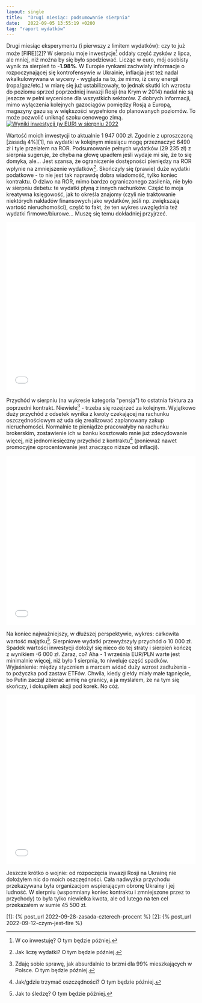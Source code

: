 ```yaml
---
layout: single
title:  "Drugi miesiąc: podsumowanie sierpnia"
date:   2022-09-05 13:55:19 +0200
tag: "raport wydatków"
---
```

Drugi miesiąc eksperymentu (i pierwszy z limitem wydatków): czy to już może [FIRE][2]? W sierpniu moje inwestycje[^8] oddały część zysków z lipca, ale mniej, niż można by się było spodziewać. Licząc w euro, mój osobisty wynik za sierpień to **-1.98%**. W Europie rynkami zachwiały informacje o rozpoczynającej się kontrofensywie w Ukrainie, inflacja jest też nadal wkalkulowywana w wyceny - wygląda na to, że mimo, iż ceny energii (ropa/gaz/etc.) w miarę się już ustabilizowały, to jednak skutki ich wzrostu do poziomu sprzed poprzedniej inwazji Rosji (na Krym w 2014) nadal nie są jeszcze w pełni wycenione dla wszystkich sektorów. Z dobrych informacji, mimo wyłączenia kolejnych gazociągów pomiędzy Rosją a Europą, magazyny gazu są w większości wypełnione do planowanych poziomów. To może pozwolić uniknąć szoku cenowego zimą.
[![Wyniki inwestycji (w EUR) w sierpniu 2022](/assets/2022-09-05/wyniki-inwestycji-sierpień-2022_s.png)](/assets/2022-09-05/wyniki-inwestycji-sierpień-2022.png)

Wartość moich inwestycji to aktualnie 1 947 000 zł. Zgodnie z uproszczoną [zasadą 4%][1], na wydatki w kolejnym miesiącu mogę przeznaczyć 6490 zł i tyle przelałem na ROR. Podsumowanie pełnych wydatków (29 235 zł) z sierpnia sugeruje, że chyba na głowę upadłem jeśli wydaje mi się, że to się domyka, ale... Jest szansa, że ograniczenie dostępności pieniędzy na ROR wpłynie na zmniejszenie wydatków[^3]. Skończyły się (prawie) duże wydatki podatkowe - to nie jest tak naprawdę dobra wiadomość, tylko koniec kontraktu. O dziwo na ROR, mimo bardzo ograniczonego zasilenia, nie było w sierpniu debetu: te wydatki płyną z innych rachunków. Część to moja kreatywna księgowość, jak to określa znajomy (czyli nie traktowanie niektórych nakładów finansowych jako wydatków, jeśli np. zwiększają wartość nieruchomości), część to fakt, że ten wykres uwzględnia też wydatki firmowe/biurowe... Muszę się temu dokładniej przyjrzeć.
<iframe markdown="0" title="Podsumowanie wydatków w sierpniu 2022" src="/assets/2022-09-05/wydatki-sierpień-2022.html" width="100%" height="450px" frameborder="0"></iframe>

Przychód w sierpniu (na wykresie kategoria "pensja") to ostatnia faktura za poprzedni kontrakt. Niewiele[^4] - trzeba się rozejrzeć za kolejnym. Wyjątkowo duży przychód z odsetek wynika z kwoty czekającej na rachunku oszczędnościowym aż uda się zrealizować zaplanowany zakup nieruchomości. Normalnie te pieniądze pracowałyby na rachunku brokerskim, zostawienie ich w banku kosztowało mnie już zdecydowanie więcej, niż jednomiesięczny przychód z kontraktu[^5] (ponieważ nawet promocyjne oprocentowanie jest znacząco niższe od inflacji).
<iframe markdown="0" title="Podsumowanie przychodów w sierpniu 2022" src="/assets/2022-09-05/przychody-sierpień-2022.html" width="100%" height="450px" frameborder="0"></iframe>

Na koniec najważniejszy, w dłuższej perspektywie, wykres: całkowita wartość majątku[^6]. Sierpniowe wydatki przewyższyły przychód o 10 000 zł. Spadek wartości inwestycji dołożył się nieco do tej straty i sierpień kończę z wynikiem -6 000 zł. Zaraz, co? Aha - 1 września EUR/PLN warte jest minimalnie więcej, niż było 1 sierpnia, to niweluje część spadków. Wyjaśnienie: między styczniem a marcem widać duży wzrost zadłużenia - to pożyczka pod zastaw ETFów. Chwila, kiedy giełdy miały małe tąpnięcie, bo Putin zaczął zbierać armię na granicy, a ja myślałem, że na tym się skończy, i dokupiłem akcji pod korek. No cóż.
<iframe markdown="0" title="Podsumowanie majątku w sierpniu 2022" src="/assets/2022-09-05/całkowity-majątek-sierpień-2022.html" width="100%" height="450px" frameborder="0"></iframe>

Jeszcze krótko o wojnie: od rozpoczęcia inwazji Rosji na Ukrainę nie dołożyłem nic do moich oszczędności. Cała nadwyżka przychodu przekazywana była organizacjom wspierającym obronę Ukrainy i jej ludność. W sierpniu (wspomniany koniec kontraktu i zmniejszone przez to przychody) to była tylko niewielka kwota, ale od lutego na ten cel przekazałem w sumie 45 500 zł.

[1]: {% post_url 2022-09-28-zasada-czterech-procent %}
[2]: {% post_url 2022-09-12-czym-jest-fire %}
[^3]: Jak liczę wydatki? O tym będzie później.
[^4]: Zdaję sobie sprawę, jak absurdalnie to brzmi dla 99% mieszkających w Polsce. O tym będzie później.
[^5]: Jak/gdzie trzymać oszczędności? O tym będzie później.
[^6]: Jak to śledzę? O tym będzie później.
[^7]: Jak się tutaj znalazłem i jak to się zaczęło? Zgadliście: o tym będzie później.
[^8]: W co inwestuję? O tym będzie później.
